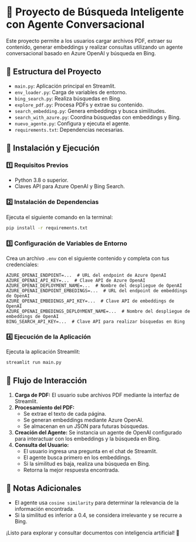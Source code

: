 # 📌 Proyecto de Búsqueda Inteligente con Agente Conversacional

Este proyecto permite a los usuarios cargar archivos PDF, extraer su contenido, generar embeddings y realizar consultas utilizando un agente conversacional basado en Azure OpenAI y búsqueda en Bing.

## 📂 Estructura del Proyecto

- `main.py`: Aplicación principal en Streamlit.
- `env_loader.py`: Carga de variables de entorno.
- `bing_search.py`: Realiza búsquedas en Bing.
- `explore_pdf.py`: Procesa PDFs y extrae su contenido.
- `search_embedding.py`: Genera embeddings y busca similitudes.
- `search_with_azure.py`: Coordina búsquedas con embeddings y Bing.
- `nuevo_agente.py`: Configura y ejecuta el agente.
- `requirements.txt`: Dependencias necesarias.

## 🚀 Instalación y Ejecución

### 1️⃣ Requisitos Previos
- Python 3.8 o superior.
- Claves API para Azure OpenAI y Bing Search.

### 2️⃣ Instalación de Dependencias
Ejecuta el siguiente comando en la terminal:
```sh
pip install -r requirements.txt
```

### 3️⃣ Configuración de Variables de Entorno
Crea un archivo `.env` con el siguiente contenido y completa con tus credenciales:
```
AZURE_OPENAI_ENDPOINT=...  # URL del endpoint de Azure OpenAI
AZURE_OPENAI_API_KEY=...  # Clave API de Azure OpenAI
AZURE_OPENAI_DEPLOYMENT_NAME=...  # Nombre del despliegue de OpenAI
AZURE_OPENAI_ENDPOINT_EMBEDINGS=...  # URL del endpoint de embeddings de OpenAI
AZURE_OPENAI_EMBEDINGS_API_KEY=...  # Clave API de embeddings de OpenAI
AZURE_OPENAI_EMBEDINGS_DEPLOYMENT_NAME=...  # Nombre del despliegue de embeddings de OpenAI
BING_SEARCH_API_KEY=...  # Clave API para realizar búsquedas en Bing
```

### 4️⃣ Ejecución de la Aplicación
Ejecuta la aplicación Streamlit:
```sh
streamlit run main.py
```

## 🔄 Flujo de Interacción

1. **Carga de PDF:** El usuario sube archivos PDF mediante la interfaz de Streamlit.
2. **Procesamiento del PDF:**
   - Se extrae el texto de cada página.
   - Se generan embeddings mediante Azure OpenAI.
   - Se almacenan en un JSON para futuras búsquedas.
3. **Creación del Agente:** Se instancia un agente de OpenAI configurado para interactuar con los embeddings y la búsqueda en Bing.
4. **Consulta del Usuario:**
   - El usuario ingresa una pregunta en el chat de Streamlit.
   - El agente busca primero en los embeddings.
   - Si la similitud es baja, realiza una búsqueda en Bing.
   - Retorna la mejor respuesta encontrada.

## 📌 Notas Adicionales
- El agente usa `cosine similarity` para determinar la relevancia de la información encontrada.
- Si la similitud es inferior a 0.4, se considera irrelevante y se recurre a Bing.

¡Listo para explorar y consultar documentos con inteligencia artificial! 🚀

